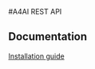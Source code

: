 #A4AI REST API
## Documentation
[Installation guide](https://github.com/weso/a4aiAPI/wiki/Installation)